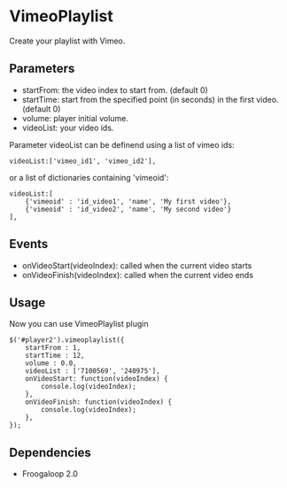 VimeoPlaylist
=============
Create your playlist with Vimeo.

Parameters
----------
- startFrom: the video index to start from. (default 0)
- startTime: start from the specified point (in seconds) in the first video. (default 0)
- volume: player initial volume.
- videoList: your video ids.

Parameter videoList can be definend using a list of vimeo ids:

    videoList:['vimeo_id1', 'vimeo_id2'],

or a list of dictionaries containing 'vimeoid':

    videoList:[
        {'vimeoid' : 'id_video1', 'name', 'My first video'},
        {'vimeoid' : 'id_video2', 'name', 'My second video'}
    ],

Events
------
- onVideoStart(videoIndex): called when the current video starts
- onVideoFinish(videoIndex): called when the current video ends

Usage
-----
Now you can use VimeoPlaylist plugin

    $('#player2').vimeoplaylist({
        startFrom : 1,
        startTime : 12,
        volume : 0.0,
        videoList : ['7100569', '240975'],
        onVideoStart: function(videoIndex) {
            console.log(videoIndex);
        },
        onVideoFinish: function(videoIndex) {
            console.log(videoIndex);
        },
    });

Dependencies
------------
- Froogaloop 2.0